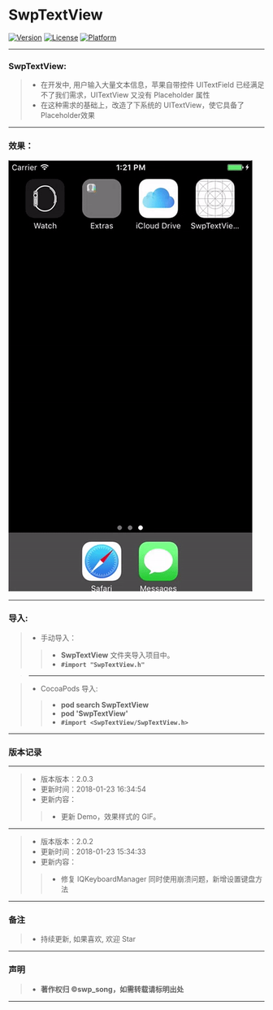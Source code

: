 # SwpTextView

[![Version](https://img.shields.io/cocoapods/v/SwpTextView.svg?style=flat)](http://cocoapods.org/pods/SwpTextView) [![License](https://img.shields.io/cocoapods/l/SwpTextView.svg?style=flat)](http://cocoapods.org/pods/SwpTextView) [![Platform](https://img.shields.io/cocoapods/p/SwpTextView.svg?style=flat)](http://cocoapods.org/pods/SwpTextView)


-------


### SwpTextView:

> * 在开发中, 用户输入大量文本信息，苹果自带控件 UITextField 已经满足不了我们需求，UITextView 又没有 Placeholder 属性
> * 在这种需求的基础上，改造了下系统的 UITextView，使它具备了 Placeholder效果

-------

### 效果：

![(引导页面效果)](https://raw.githubusercontent.com/swp-song/SwpTextView/master/Screenshot/SwpTextView.gif)

-------

### 导入:

> * 手动导入：
> 
>> * **SwpTextView** 文件夹导入项目中。
>> * **`#import "SwpTextView.h"`**

> -------

> * CocoaPods 导入:
> 
>> * **pod search SwpTextView**
>> * **pod 'SwpTextView'**
>> * **`#import <SwpTextView/SwpTextView.h>`**

-------


### 版本记录


-------

> * 版本版本：2.0.3
> * 更新时间：2018-01-23 16:34:54
> * 更新内容：
> 
>> *  更新 Demo，效果样式的 GIF。

-------

> * 版本版本：2.0.2
> * 更新时间：2018-01-23 15:34:33
> * 更新内容：
> 
> >  * 修复 IQKeyboardManager 同时使用崩溃问题，新增设置键盘方法


-------



### 备注

> * 持续更新, 如果喜欢, 欢迎 Star

-------

### 声明

 > * **著作权归 ©swp_song，如需转载请标明出处**

-------




